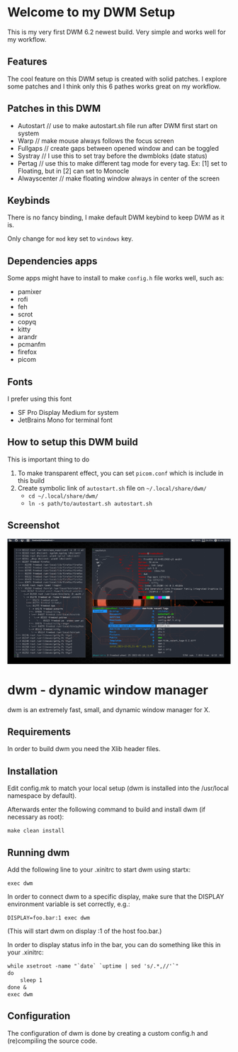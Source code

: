 Welcome to my DWM Setup
=======================

This is my very first DWM 6.2 newest build. Very simple and works well for my workflow.


Features
--------

The cool feature on this DWM setup is created with solid patches. I explore some patches and I think only this 6 pathes works great on my workflow.

Patches in this DWM
-------------------

- Autostart           // use to make autostart.sh file run after DWM first start on system
- Warp                // make mouse always follows the focus screen
- Fullgaps            // create gaps between opened window and can be toggled
- Systray             // I use this to set tray before the dwmbloks (date status)
- Pertag              // use this to make different tag mode for every tag. Ex: [1] set to Floating, but in [2] can set to Monocle
- Alwayscenter        // make floating window always in center of the screen

Keybinds
--------

There is no fancy binding, I make default DWM keybind to keep DWM as it is.

Only change for `mod` key set to `windows` key.

Dependencies apps
-----------------

Some apps might have to install to make `config.h` file works well, such as:
- pamixer
- rofi
- feh
- scrot
- copyq
- kitty
- arandr
- pcmanfm 
- firefox
- picom

Fonts
--------------------------

I prefer using this font

- SF Pro Display Medium for system
- JetBrains Mono for terminal font

How to setup this DWM build
---------------------------

This is important thing to do 
1. To make transparent effect, you can set `picom.conf` which is include in this build
2. Create symbolic link of `autostart.sh` file on `~/.local/share/dwm/`
   - `cd ~/.local/share/dwm/`
   - `ln -s path/to/autostart.sh autostart.sh`

Screenshot
----------

![dwm screenshot - minimalist - solid - mrfdn](https://github.com/rafimrfdn/dwm-freebsd/blob/main/dwm%2Bhide-vacant-tags/freebsd-dwm-vacantags-slstatus.png)


dwm - dynamic window manager
============================
dwm is an extremely fast, small, and dynamic window manager for X.


Requirements
------------
In order to build dwm you need the Xlib header files.


Installation
------------
Edit config.mk to match your local setup (dwm is installed into
the /usr/local namespace by default).

Afterwards enter the following command to build and install dwm (if
necessary as root):

    make clean install


Running dwm
-----------
Add the following line to your .xinitrc to start dwm using startx:

    exec dwm

In order to connect dwm to a specific display, make sure that
the DISPLAY environment variable is set correctly, e.g.:

    DISPLAY=foo.bar:1 exec dwm

(This will start dwm on display :1 of the host foo.bar.)

In order to display status info in the bar, you can do something
like this in your .xinitrc:

    while xsetroot -name "`date` `uptime | sed 's/.*,//'`"
    do
    	sleep 1
    done &
    exec dwm


Configuration
-------------
The configuration of dwm is done by creating a custom config.h
and (re)compiling the source code.

